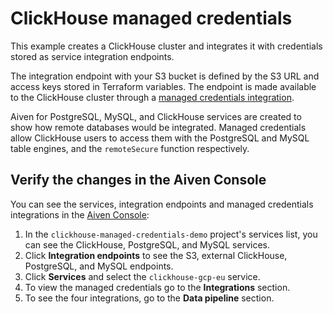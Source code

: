 # ClickHouse managed credentials

This example creates a ClickHouse cluster and integrates it with credentials stored as service integration endpoints.

The integration endpoint with your S3 bucket is defined by the S3 URL and access keys stored in Terraform variables. 
The endpoint is made available to the ClickHouse cluster through a [managed credentials integration](https://aiven.io/docs/products/clickhouse/concepts/data-integration-overview#managed-credentials-integration).

Aiven for PostgreSQL, MySQL, and ClickHouse services are created to show how remote databases would be integrated. 
Managed credentials allow ClickHouse users to access them with the PostgreSQL and MySQL table engines, and the `remoteSecure` function respectively.

## Verify the changes in the Aiven Console

You can see the services, integration endpoints and managed credentials integrations in the [Aiven Console](https://console.aiven.io/):

1. In the `clickhouse-managed-credentials-demo` project's services list, you can see the ClickHouse, PostgreSQL, and MySQL services.
2. Click **Integration endpoints** to see the S3, external ClickHouse, PostgreSQL, and MySQL endpoints.
3. Click **Services** and select the `clickhouse-gcp-eu` service.
4. To view the managed credentials go to the **Integrations** section.
5. To see the four integrations, go to the **Data pipeline** section.
